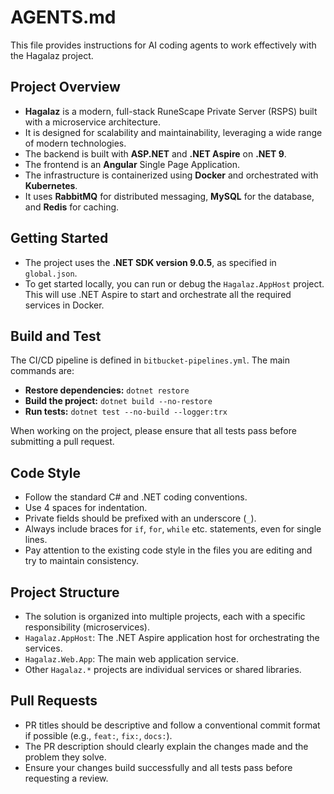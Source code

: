 # AGENTS.md

This file provides instructions for AI coding agents to work effectively with the Hagalaz project.

## Project Overview
- **Hagalaz** is a modern, full-stack RuneScape Private Server (RSPS) built with a microservice architecture.
- It is designed for scalability and maintainability, leveraging a wide range of modern technologies.
- The backend is built with **ASP.NET** and **.NET Aspire** on **.NET 9**.
- The frontend is an **Angular** Single Page Application.
- The infrastructure is containerized using **Docker** and orchestrated with **Kubernetes**.
- It uses **RabbitMQ** for distributed messaging, **MySQL** for the database, and **Redis** for caching.

## Getting Started
- The project uses the **.NET SDK version 9.0.5**, as specified in `global.json`.
- To get started locally, you can run or debug the `Hagalaz.AppHost` project. This will use .NET Aspire to start and orchestrate all the required services in Docker.

## Build and Test
The CI/CD pipeline is defined in `bitbucket-pipelines.yml`. The main commands are:
- **Restore dependencies:** `dotnet restore`
- **Build the project:** `dotnet build --no-restore`
- **Run tests:** `dotnet test --no-build --logger:trx`

When working on the project, please ensure that all tests pass before submitting a pull request.

## Code Style
- Follow the standard C# and .NET coding conventions.
- Use 4 spaces for indentation.
- Private fields should be prefixed with an underscore (`_`).
- Always include braces for `if`, `for`, `while` etc. statements, even for single lines.
- Pay attention to the existing code style in the files you are editing and try to maintain consistency.

## Project Structure
- The solution is organized into multiple projects, each with a specific responsibility (microservices).
- `Hagalaz.AppHost`: The .NET Aspire application host for orchestrating the services.
- `Hagalaz.Web.App`: The main web application service.
- Other `Hagalaz.*` projects are individual services or shared libraries.

## Pull Requests
- PR titles should be descriptive and follow a conventional commit format if possible (e.g., `feat:`, `fix:`, `docs:`).
- The PR description should clearly explain the changes made and the problem they solve.
- Ensure your changes build successfully and all tests pass before requesting a review.
